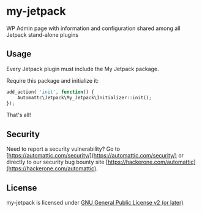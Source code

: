 # my-jetpack

WP Admin page with information and configuration shared among all Jetpack stand-alone plugins

## Usage

Every Jetpack plugin must include the My Jetpack package.

Require this package and initialize it:

```PHP
add_action( 'init', function() {
	Automattc\Jetpack\My_Jetpack\Initializer::init();
});
```

That's all!

## Security

Need to report a security vulnerability? Go to [https://automattic.com/security/](https://automattic.com/security/) or directly to our security bug bounty site [https://hackerone.com/automattic](https://hackerone.com/automattic).

## License

my-jetpack is licensed under [GNU General Public License v2 (or later)](./LICENSE.txt)

